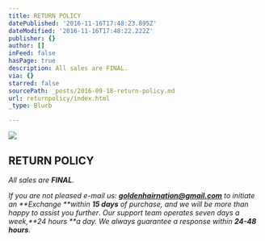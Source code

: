 ```yaml
---
title: RETURN POLICY
datePublished: '2016-11-16T17:48:23.895Z'
dateModified: '2016-11-16T17:48:22.222Z'
publisher: {}
author: []
inFeed: false
hasPage: true
description: All sales are FINAL.
via: {}
starred: false
sourcePath: _posts/2016-09-18-return-policy.md
url: returnpolicy/index.html
_type: Blurb

---
```

![](https://the-grid-user-content.s3-us-west-2.amazonaws.com/2ce8bc0e-c148-41b9-88ad-3155bba9dbc3.jpg)

## **RETURN POLICY**

_All sales are **FINAL**._

_If you are not pleased e-mail us: **goldenhairnation@gmail.com** to initiate an **Exchange **within **15 days** of purchase, and we will be more than happy to assist you further_. _Our support team operates seven days a week,**24 hours **a day. We always guarantee a response within **24-48 hours**_.